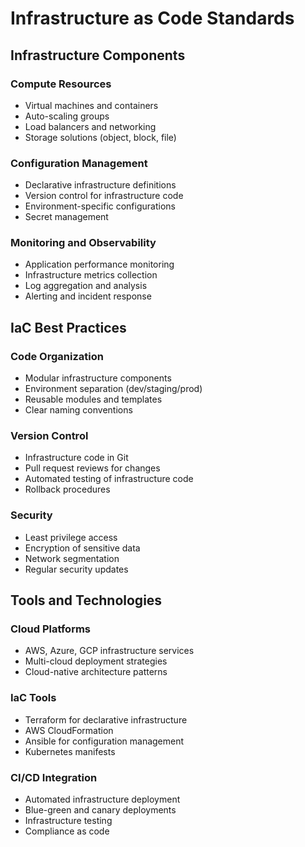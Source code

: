 # Infrastructure as Code Standards

## Infrastructure Components

### Compute Resources
- Virtual machines and containers
- Auto-scaling groups
- Load balancers and networking
- Storage solutions (object, block, file)

### Configuration Management
- Declarative infrastructure definitions
- Version control for infrastructure code
- Environment-specific configurations
- Secret management

### Monitoring and Observability
- Application performance monitoring
- Infrastructure metrics collection
- Log aggregation and analysis
- Alerting and incident response

## IaC Best Practices

### Code Organization
- Modular infrastructure components
- Environment separation (dev/staging/prod)
- Reusable modules and templates
- Clear naming conventions

### Version Control
- Infrastructure code in Git
- Pull request reviews for changes
- Automated testing of infrastructure code
- Rollback procedures

### Security
- Least privilege access
- Encryption of sensitive data
- Network segmentation
- Regular security updates

## Tools and Technologies

### Cloud Platforms
- AWS, Azure, GCP infrastructure services
- Multi-cloud deployment strategies
- Cloud-native architecture patterns

### IaC Tools
- Terraform for declarative infrastructure
- AWS CloudFormation
- Ansible for configuration management
- Kubernetes manifests

### CI/CD Integration
- Automated infrastructure deployment
- Blue-green and canary deployments
- Infrastructure testing
- Compliance as code